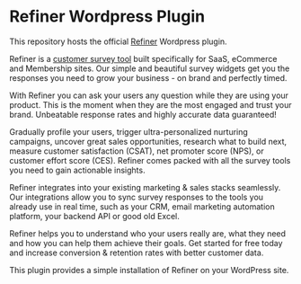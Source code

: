 # Refiner Wordpress Plugin

This repository hosts the official [Refiner](https://refiner.io) Wordpress plugin.

Refiner is a [customer survey tool](https://refiner.io/customer-survey-tool/) built specifically for SaaS, eCommerce and Membership sites. Our simple and beautiful survey widgets get you the responses you need to grow your business - on brand and perfectly timed.

With Refiner you can ask your users any question while they are using your product. This is the moment when they are the most engaged and trust your brand. Unbeatable response rates and highly accurate data guaranteed!

Gradually profile your users, trigger ultra-personalized nurturing campaigns, uncover great sales opportunities, research what to build next, measure customer satisfaction (CSAT), net promoter score (NPS), or customer effort score (CES). Refiner comes packed with all the survey tools you need to gain actionable insights.

Refiner integrates into your existing marketing & sales stacks seamlessly. Our integrations allow you to sync survey responses to the tools you already use in real time, such as your CRM, email marketing automation platform, your backend API or good old Excel. 

Refiner helps you to understand who your users really are, what they need and how you can help them achieve their goals. Get started for free today and increase conversion & retention rates with better customer data.

This plugin provides a simple installation of Refiner on your WordPress site.
